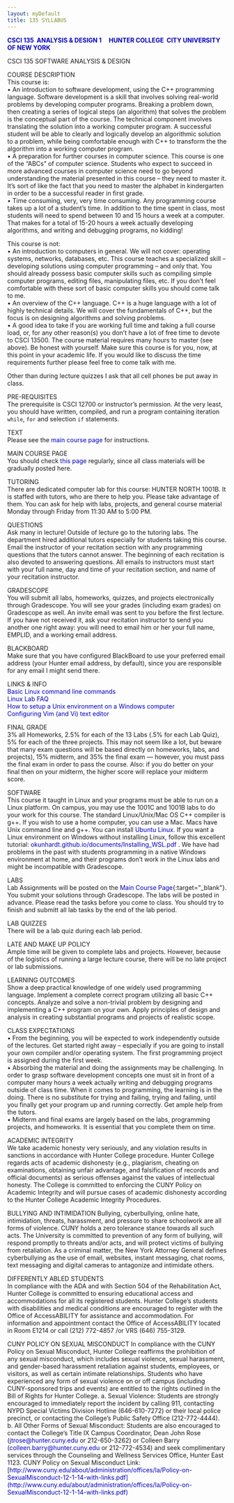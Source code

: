 ```yaml
---
layout: myDefault 
title: 135 SYLLABUS  
---
```

<style>  
table {
    border-collapse: collapse;
}
table, td, th {
    text-align: left;
    padding: 5px;
    border: 1px solid #dee1e4;
}
tr:nth-child(even) {background-color: #fafafa;}
tr:nth-child(odd) {background-color: #ffffff;}
hr.style-six {
    border: 0;
    height: 0;
    border-top: 1px solid rgba(0, 0, 0, 0.1);
    border-bottom: 1px solid rgba(255, 255, 255, 0.3);
}
a:link {
    text-decoration: none;
    color: #0000BF;
}
a:visited {
    text-decoration: none;
    color: #0000BF;
}
a:hover {
    text-decoration: none;
    color: #0000FF;
}
a:active {
    text-decoration: none;
    color: #00007F;
}
</style>

**[CSCI 135&nbsp; ANALYSIS & DESIGN 1 &nbsp; &nbsp; HUNTER COLLEGE&nbsp; CITY UNIVERSITY OF NEW YORK](index.html)**  
  
CSCI 135 SOFTWARE ANALYSIS & DESIGN

COURSE DESCRIPTION  
This course is:  
• An introduction to software development, using the C++ programming language. Software development is a skill that involves solving real-world problems by developing computer programs.  Breaking a problem down, then creating a series of logical steps (an algorithm) that solves the problem is the conceptual part of the course. The technical component involves translating the solution into a working computer program. A successful student will be able to clearly and logically develop an algorithmic solution to a problem, while being comfortable enough with C++ to transform the the algorithm into a working computer program.  
• A preparation for further courses in computer science. This course is one of the “ABCs” of computer science. Students who expect to succeed in more advanced courses in computer science need to go beyond understanding the material presented in this course – they need to master it. It’s sort of like the fact that you need to master the alphabet in kindergarten in order to be a successful reader in first grade.  
• Time consuming, very, very time consuming. Any programming course takes up a lot of a student’s time. In addition to the time spent in class, most students will need to spend between 10 and 15 hours a week at a computer. That makes for a total of 15-20 hours a week actually developing algorithms, and writing and debugging programs, no kidding!  
  
This course is not:  
• An introduction to computers in general. We will not cover: operating systems, networks, databases, etc. This course teaches a specialized skill – developing solutions using computer programming – and only that. You should already possess basic computer skills such as compiling simple computer programs, editing files, manipulating files, etc. If you don’t feel comfortable with these sort of basic computer skills you should come talk to me.  
• An overview of the C++ language. C++ is a huge language with a lot of highly technical details. We will cover the fundamentals of C++, but the focus is on designing algorithms and solving problems.  
• A good idea to take if you are working full time and taking a full course load, or, for any other reason(s) you don’t have a lot of free time to devote to CSCI 13500. The course material requires many hours to master (see above). Be honest with yourself. Make sure this course is for you, now, at this point in your academic life. If you would like to discuss the time requirements further please feel free to come talk with me.  

Other than during lecture quizzes I ask that all cell phones be put away in class.

PRE-REQUISITES  
The prerequisite is CSCI 12700 or instructor’s permission. At the very least, you should have written, compiled, and run a program containing iteration `while`, `for` and selection `if` statements. 

TEXT  
Please see the [main course page](index.html) for instructions.  

MAIN COURSE PAGE  
You should check [this page](index.html) regularly, since all class materials will be gradually posted here. 

TUTORING  
There are dedicated computer lab for this course: HUNTER NORTH 1001B. It is staffed with tutors, who are there to help you. Please take advantage of them. You can ask for help with labs, projects, and general course material Monday through Friday from 11:30 AM to 5:00 PM.

QUESTIONS  
Ask many in lecture! Outside of lecture go to the tutoring labs. The department hired additional tutors especially for students taking this course. Email the instructor of your recitation section with any programming questions that the tutors cannot answer. The beginning of each recitation is also devoted to answering questions. All emails to instructors must start with your full name, day and time of your recitation section, and name of your recitation instructor. 

GRADESCOPE  
You will submit all labs, homeworks, quizzes, and projects electronically through Gradescope. You will see your grades (including exam grades) on Gradescope as well. An invite email was sent to you before the first lecture. If you have not received it, ask your recitation instructor to send you another one right away: you will need to email him or her your full name, EMPLID, and a working email address. 

BLACKBOARD  
Make sure that you have configured BlackBoard to use your preferred email address (your Hunter email address, by default), since you are responsible for any email I might send there.  

LINKS & INFO  
[Basic Linux command line commands](https://a-nikolaev.github.io/cs136/linux/)  
[Linux Lab FAQ](http://www.geography.hunter.cuny.edu/tbw/CS.Linux.Lab.FAQ/department_of_computer_science.faq.htm)  
[How to setup a Unix environment on a Windows computer](https://okunhardt.github.io/documents/Installing_WSL.pdf)  
[Configuring Vim (and Vi) text editor](https://a-nikolaev.github.io/cs136/vim/)  
  
FINAL GRADE  
3% all Homeworks, 2.5% for each of the 13 Labs (.5% for each Lab Quiz), 5% for each of the three projects.  This may not seem like a lot, but beware that many exam questions will be based directly on homeworks, labs, and projects), 15% midterm, and 35% the final exam — however, you must pass the final exam in order to pass the course.  Also: if you do better on your final then on your midterm, the higher score will replace your midterm score.  

SOFTWARE  
This course it taught in Linux and your programs must be able to run on a Linux platform. On campus, you may use the 1001C and 1001B labs to do your work for this course. The standard Linux/Unix/Mac OS C++ compiler is g++. If you wish to use a home computer, you can use a Mac.  Macs have Unix command line and g++.  You can install [Ubuntu Linux](http://www.ubuntu.com). If you want a Linux environment on Windows without installing Linux, follow this excellent tutorial: [okunhardt.github.io/documents/Installing_WSL.pdf
](https://okunhardt.github.io/documents/Installing_WSL.pdf
). We have had problems in the past with students programming in a native Windows environment at home, and their programs don’t work in the Linux labs and might be incompatible with Gradescope.

LABS  
Lab Assignments will be posted on the [Main Course Page](index.html){:target="_blank"}. You submit your solutions through Gradescope. The labs will be posted in advance. Please read the tasks before you come to class. You should try to finish and submitt all lab tasks by the end of the lab period. 

LAB QUIZZES  
There will be a lab quiz during each lab period.  

LATE AND MAKE UP POLICY  
Ample time will be given to complete labs and projects.  However, because of the logistics of running a large lecture course, there will be no late project or lab submissions. 

LEARNING OUTCOMES  
Show a deep practical knowledge of one widely used programming language.
Implement a complete correct program utilizing all basic C++ concepts.
Analyze and solve a non-trivial problem by designing and implementing a C++ program on your own. 
Apply principles of design and analysis in creating substantial programs and projects of realistic scope. 

CLASS EXPECTATIONS  
• From the beginning, you will be expected to work independently outside of the lectures. Get started right away – especially if you are going to install your own compiler and/or operating system. The first programming project is assigned during the first week.  
• Absorbing the material and doing the assignments may be challenging. In order to grasp software development concepts one must sit in front of a computer many hours a week actually writing and debugging programs outside of class time. When it comes to programming, the learning is in the doing. There is no substitute for trying and failing, trying and failing, until you finally get your program up and running correctly.  Get ample help from the tutors.  
• Midterm and final exams are largely based on the labs, programming projects, and homeworks. It is essential that you complete them on time.  
  
ACADEMIC INTEGRITY  
We take academic honesty very seriously, and any violation results in sanctions in accordance with Hunter College procedure. Hunter College regards acts of academic dishonesty (e.g., plagiarism, cheating on examinations, obtaining unfair advantage, and falsification of records and official documents) as serious offenses against the values of intellectual honesty. The College is committed to enforcing the CUNY Policy on Academic Integrity and will pursue cases of academic dishonesty according to the Hunter College Academic Integrity Procedures. 
  
BULLYING AND INTIMIDATION
Bullying, cyberbullying, online hate, intimidation, threats, harassment, and pressure to share schoolwork are all forms of violence. CUNY holds a zero tolerance stance towards all such acts. The University is committed to prevention of any form of bullying, will respond promptly to threats and/or acts, and will protect victims of bullying from retaliation.  As a criminal matter, the New York Attorney General defines cyberbullying as the use of email, websites, instant messaging, chat rooms, text messaging and digital cameras to antagonize and intimidate others.  
  
DIFFERENTLY ABLED STUDENTS  
In compliance with the ADA and with Section 504 of the Rehabilitation Act, Hunter College is committed to ensuring educational access and accommodations for all its registered students. Hunter College’s students with disabilities and medical conditions are encouraged to register with the Office of AccessABILITY for assistance and accommodation. For information and appointment contact the Office of AccessABILITY located in Room E1214 or call (212) 772-4857 /or VRS (646) 755-3129.
  
CUNY POLICY ON SEXUAL MISCONDUCT 
In compliance with the CUNY Policy on Sexual Misconduct, Hunter College reaffirms the prohibition of any sexual misconduct, which includes sexual violence, sexual harassment, and gender-based harassment retaliation against students, employees, or visitors, as well as certain intimate relationships. Students who have experienced any form of sexual violence on or off campus (including CUNY-sponsored trips and events) are entitled to the rights outlined in the Bill of Rights for Hunter College.
a. Sexual Violence: Students are strongly encouraged to immediately report the incident by calling 911, contacting NYPD Special Victims Division Hotline (646-610-7272) or their local police precinct, or contacting the College’s Public Safety Office (212-772-4444).
b. All Other Forms of Sexual Misconduct: Students are also encouraged to contact the College’s Title IX Campus Coordinator, Dean John Rose (jtrose@hunter.cuny.edu or 212-650-3262) or Colleen Barry (colleen.barry@hunter.cuny.edu or 212-772-4534) and seek complimentary services through the Counseling and Wellness Services Office, Hunter East 1123. CUNY Policy on Sexual Misconduct Link: [http://www.cuny.edu/about/administration/offices/la/Policy-on-SexualMisconduct-12-1-14-with-links.pdf](http://www.cuny.edu/about/administration/offices/la/Policy-on-SexualMisconduct-12-1-14-with-links.pdf)  
  
    
